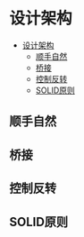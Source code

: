 # 设计架构

<!--ts-->
* [设计架构](#设计架构)
   * [顺手自然](#顺手自然)
   * [桥接](#桥接)
   * [控制反转](#控制反转)
   * [SOLID原则](#solid原则)

<!-- Created by https://github.com/ekalinin/github-markdown-toc -->
<!-- Added by: runner, at: Mon Oct 24 03:22:17 UTC 2022 -->

<!--te-->

## 顺手自然

## 桥接

## 控制反转

## SOLID原则

